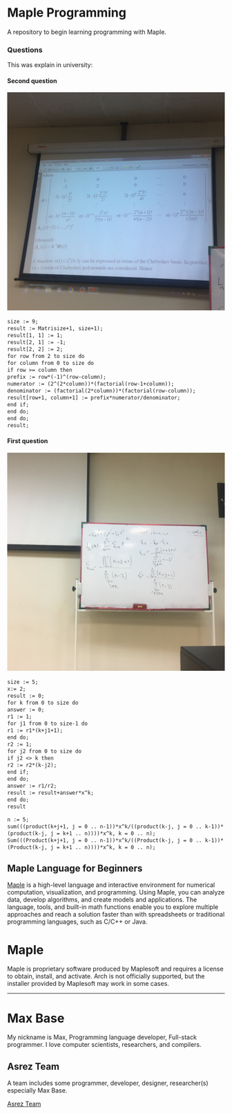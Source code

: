 # Maple Programming

A repository to begin learning programming with Maple.

### Questions

This was explain in university:

#### Second question

![Maple question - project](question2.jpg)

```
size := 9;
result := Matrisize+1, size+1);
result[1, 1] := 1;
result[2, 1] := -1;
result[2, 2] := 2;
for row from 2 to size do
for column from 0 to size do
if row >= column then
prefix := row*(-1)^(row-column);
numerator := (2^(2*column))*(factorial(row-1+column));
denominator := (factorial(2*column))*(factorial(row-column));
result[row+1, column+1] := prefix*numerator/denominator;
end if;
end do;
end do;
result;
```

#### First question

![Maple question - project](question1.jpg)

```
size := 5;
x:= 2;
result := 0;
for k from 0 to size do
answer := 0;
r1 := 1;
for j1 from 0 to size-1 do
r1 := r1*(k+j1+1);
end do;
r2 := 1;
for j2 from 0 to size do
if j2 <> k then
r2 := r2*(k-j2);
end if;
end do;
answer := r1/r2;
result := result+answer*x^k;
end do;
result
```

```
n := 5;
sum(((product(k+j+1, j = 0 .. n-1))*x^k/((product(k-j, j = 0 .. k-1))*(product(k-j, j = k+1 .. n))))*x^k, k = 0 .. n);
Sum(((Product(k+j+1, j = 0 .. n-1))*x^k/((Product(k-j, j = 0 .. k-1))*(Product(k-j, j = k+1 .. n))))*x^k, k = 0 .. n);
```

## Maple Language for Beginners

[Maple](http://www.maplesoft.com/products/maple/) is a high-level language and interactive environment for numerical computation, visualization, and programming. Using Maple, you can analyze data, develop algorithms, and create models and applications. The language, tools, and built-in math functions enable you to explore multiple approaches and reach a solution faster than with spreadsheets or traditional programming languages, such as C/C++ or Java.

# Maple

Maple is proprietary software produced by Maplesoft and requires a license to obtain, install, and activate. Arch is not officially supported, but the installer provided by Maplesoft may work in some cases.

---------

# Max Base

My nickname is Max, Programming language developer, Full-stack programmer. I love computer scientists, researchers, and compilers.

## Asrez Team

A team includes some programmer, developer, designer, researcher(s) especially Max Base.

[Asrez Team](https://www.asrez.com/)
